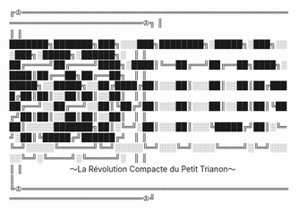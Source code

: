 ╔♔════════════════════════════════════════════════════════════════════════♔╗
║　　　　　　　　　　　　　　　　　　　　　　　　　　　　　　　　　　　　                　 ║
║　███████╗███████╗███╗░░░███╗████████╗░█████╗░███╗░░░███╗░█████╗░██████╗░　║
║　██╔════╝██╔════╝████╗░████║╚══██╔══╝██╔══██╗████╗░████║██╔══██╗██╔══██╗　║
║　█████╗░░█████╗░░██╔████╔██║░░░██║░░░██║░░██║██╔████╔██║██║░░██║██║░░██║　║
║　██╔══╝░░██╔══╝░░██║╚██╔╝██║░░░██║░░░██║░░██║██║╚██╔╝██║██║░░██║██║░░██║　║
║　██║░░░░░███████╗██║░╚═╝░██║░░░██║░░░╚█████╔╝██║░╚═╝░██║╚█████╔╝██████╔╝　║
║　╚═╝░░░░░╚══════╝╚═╝░░░░░╚═╝░░░╚═╝░░░░╚════╝░╚═╝░░░░░╚═╝░╚════╝░╚═════╝░　║
║　　　　　　　　　　　　　　　　　　　　　　　　　　　　　　　　　　　                　　 ║
║　　　　　　～La Révolution Compacte du Petit Trianon～　　　　　　　　       　　║
╚♔════════════════════════════════════════════════════════════════════════♔╝
